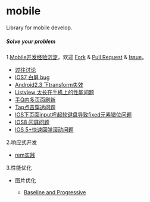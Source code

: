 mobile
======

Library for mobile develop.

##### Solve your problem

1.[Mobile开发经验沉淀](https://github.com/iv-web/mobile/issues/1)，欢迎 [Fork](https://github.com/iv-web/mobile/fork) & [Pull Request](https://github.com/iv-web/mobile/pulls) & [Issue](https://github.com/iv-web/mobile/issues)。
+   [过往讨论](https://github.com/imweb/mobile/issues/2)
+	[IOS7 白屏 bug](https://github.com/iv-web/mobile/blob/master/docs/ios7-empty-screen.md)
+	[Android2.3 下transform失效](https://github.com/iv-web/mobile/blob/master/docs/transform-not-work-under-android23.md)
+	[Listview 太长在手机上的性能问题](https://github.com/iv-web/mobile/blob/master/docs/listview-toolong.md)
+	[手Q内多页面刷新](https://github.com/iv-web/mobile/blob/master/docs/multipage-refresh.md)
+	[Tap点击穿透问题](https://github.com/iv-web/mobile/blob/master/docs/tap-penetrate.md)
+	[IOS下页面input呼起软键盘导致fixed元素错位问题](https://github.com/iv-web/mobile/blob/master/docs/ios-input-fixed.md)
+	[IOS8 闪屏问题](https://github.com/iv-web/mobile/blob/master/docs/ios8-splash-screen.md)
+	[IOS 5+快速回弹滚动问题](https://github.com/iv-web/mobile/blob/master/docs/ios5%2B-scroll.md)

2.响应式开发
	
+	[rem实践](https://github.com/imweb/mobile/issues/3)

3.性能优化

+	图片优化
	
	+	[Baseline and Progressive](https://github.com/imweb/mobile/issues/4)
